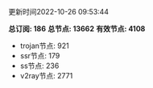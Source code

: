 更新时间2022-10-26 09:53:44

**总订阅: 186**
**总节点: 13662**
**有效节点: 4108**
- trojan节点: 921
- ssr节点: 179
- ss节点: 236
- v2ray节点: 2771
